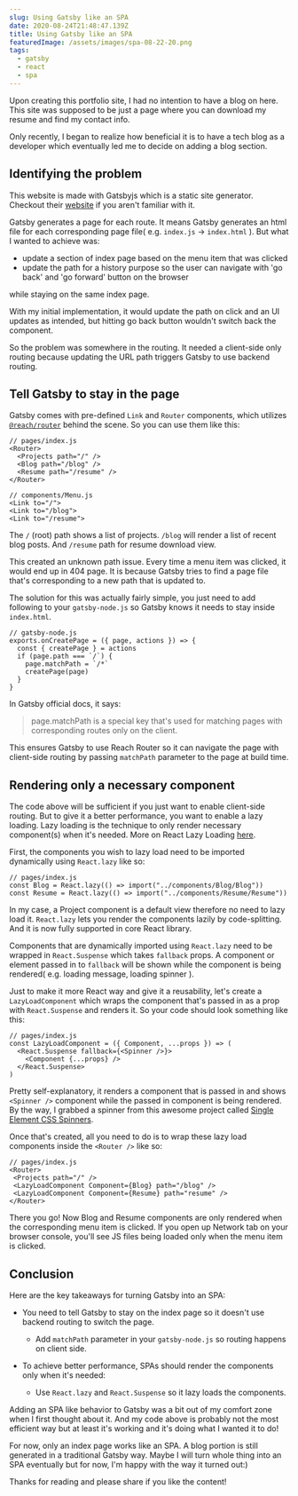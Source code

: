```yaml
---
slug: Using Gatsby like an SPA
date: 2020-08-24T21:48:47.139Z
title: Using Gatsby like an SPA
featuredImage: /assets/images/spa-08-22-20.png
tags:
  - gatsby
  - react
  - spa
---
```

Upon creating this portfolio site, I had no intention to have a blog on here. This site was supposed to be just a page where you can download my resume and find my contact info. 

Only recently, I began to realize how beneficial it is to have a tech blog as a developer which eventually led me to decide on adding a blog section.

## Identifying the problem

This website is made with Gatsbyjs which is a static site generator. Checkout their [website](https://www.gatsbyjs.com) if you aren't familiar with it. 

Gatsby generates a page for each route. It means Gatsby generates an html file for each corresponding page file( e.g. `index.js` -> `index.html` ). But what I wanted to achieve was:

* update a section of index page based on the menu item that was clicked
* update the path for a history purpose so the user can navigate with 'go back' and 'go forward' button on the browser

while staying on the same index page. 

With my initial implementation, it would update the path on click and an UI updates as intended, but hitting go back button wouldn't switch back the component. 

So the problem was somewhere in the routing. It needed a client-side only routing because updating the URL path triggers Gatsby to use backend routing.

## Tell Gatsby to stay in the page

Gatsby comes with pre-defined `Link` and `Router` components, which utilizes [`@reach/router`](https://reach.tech/router/) behind the scene. So you can use them like this:

```
// pages/index.js
<Router>
  <Projects path="/" />
  <Blog path="/blog" />
  <Resume path="/resume" />
</Router>

// components/Menu.js
<Link to="/">
<Link to="/blog">
<Link to="/resume">
```

The `/` (root) path shows a list of projects. `/blog` will render a list of recent blog posts. And `/resume` path for resume download view.

This created an unknown path issue. Every time a menu item was clicked, it would end up in 404 page. It is because Gatsby tries to find a page file that's corresponding to a new path that is updated to.

The solution for this was actually fairly simple, you just need to add following to your `gatsby-node.js` so Gatsby knows it needs to stay inside `index.html`.

```
// gatsby-node.js
exports.onCreatePage = ({ page, actions }) => {
  const { createPage } = actions
  if (page.path === `/`) {
    page.matchPath = `/*`
    createPage(page)
  }
}
```

In Gatsby official docs, it says: 

> page.matchPath is a special key that's used for matching pages with corresponding routes only on the client.

This ensures Gatsby to use Reach Router so it can navigate the page with client-side routing by passing `matchPath` parameter to the page at build time.

## Rendering only a necessary component

The code above will be sufficient if you just want to enable client-side routing. But to give it a better performance, you want to enable a lazy loading. Lazy loading is the technique to only render necessary component(s) when it's needed. More on React Lazy Loading [here](https://reactjs.org/docs/code-splitting.html).

First, the components you wish to lazy load need to be imported dynamically using `React.lazy` like so:

```
// pages/index.js
const Blog = React.lazy(() => import("../components/Blog/Blog"))
const Resume = React.lazy(() => import("../components/Resume/Resume"))
```

In my case, a Project component is a default view therefore no need to lazy load it. `React.lazy` lets you render the components lazily by code-splitting. And it is now fully supported in core React library.

Components that are dynamically imported using `React.lazy` need to be wrapped in `React.Suspense` which takes `fallback` props. A component or element passed in to `fallback` will be shown while the component is being rendered( e.g. loading message, loading spinner ). 

Just to make it more React way and give it a reusability, let's create a `LazyLoadComponent` which wraps the component that's passed in as a prop with `React.Suspense` and renders it. So your code should look something like this:

```
// pages/index.js
const LazyLoadComponent = ({ Component, ...props }) => (
  <React.Suspense fallback={<Spinner />}>
    <Component {...props} />
  </React.Suspense>
)
```

Pretty self-explanatory, it renders a component that is passed in and shows `<Spinner />`  component while the passed in component is being rendered. By the way, I grabbed a spinner from this awesome project called [Single Element CSS Spinners](https://projects.lukehaas.me/css-loaders/).

Once that's created, all you need to do is to wrap these lazy load components inside the `<Router />` like so:

```
// pages/index.js
<Router>
 <Projects path="/" />
 <LazyLoadComponent Component={Blog} path="/blog" />
 <LazyLoadComponent Component={Resume} path="resume" />
</Router>
```

There you go! Now Blog and Resume components are only rendered when the corresponding menu item is clicked. If you open up Network tab on your browser console, you'll see JS files being loaded only when the menu item is clicked.

## Conclusion

Here are the key takeaways for turning Gatsby into an SPA:

* You need to tell Gatsby to stay on the index page so it doesn't use backend routing to switch the page.

  * Add `matchPath` parameter in your `gatsby-node.js` so routing happens on client side.
* To achieve better performance, SPAs should render the components only when it's needed:

  * Use `React.lazy` and `React.Suspense` so it lazy loads the components.

Adding an SPA like behavior to Gatsby was a bit out of my comfort zone when I first thought about it. And my code above is probably not the most efficient way but at least it's working and it's doing what I wanted it to do!

For now, only an index page works like an SPA. A blog portion is still generated in a traditional Gatsby way. Maybe I will turn whole thing into an SPA eventually but for now, I'm happy with the way it turned out:)

Thanks for reading and please share if you like the content!